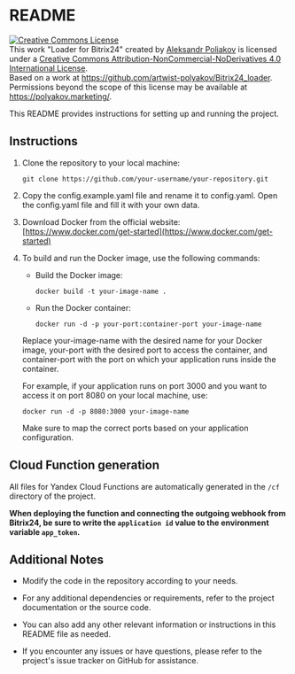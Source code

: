 # README

<a rel="license" href="http://creativecommons.org/licenses/by-nc-nd/4.0/"><img alt="Creative Commons License" style="border-width:0" src="https://i.creativecommons.org/l/by-nc-nd/4.0/88x31.png" /></a><br />This work "<span xmlns:dct="http://purl.org/dc/terms/" href="http://purl.org/dc/dcmitype/InteractiveResource" property="dct:title" rel="dct:type">Loader for Bitrix24</span>" created by <a xmlns:cc="http://creativecommons.org/ns#" href="https://polyakov.marketing/" property="cc:attributionName" rel="cc:attributionURL">Aleksandr Poliakov</a> is licensed under a <a rel="license" href="http://creativecommons.org/licenses/by-nc-nd/4.0/">Creative Commons Attribution-NonCommercial-NoDerivatives 4.0 International License</a>.<br />Based on a work at <a xmlns:dct="http://purl.org/dc/terms/" href="https://github.com/artwist-polyakov/Bitrix24_loader" rel="dct:source">https://github.com/artwist-polyakov/Bitrix24_loader</a>.<br />Permissions beyond the scope of this license may be available at <a xmlns:cc="http://creativecommons.org/ns#" href="https://polyakov.marketing/" rel="cc:morePermissions">https://polyakov.marketing/</a>.

This README provides instructions for setting up and running the project.

## Instructions

1. Clone the repository to your local machine:
   ```
   git clone https://github.com/your-username/your-repository.git
   ```

2. Copy the config.example.yaml file and rename it to config.yaml. Open the config.yaml file and fill it with your own data.

3. Download Docker from the official website: [https://www.docker.com/get-started](https://www.docker.com/get-started)

4. To build and run the Docker image, use the following commands:

   - Build the Docker image:
     ```
     docker build -t your-image-name .
     ```

   - Run the Docker container:
     ```
     docker run -d -p your-port:container-port your-image-name
     ```

   Replace your-image-name with the desired name for your Docker image, your-port with the desired port to access the container, and container-port with the port on which your application runs inside the container.

   For example, if your application runs on port 3000 and you want to access it on port 8080 on your local machine, use:
   ```
   docker run -d -p 8080:3000 your-image-name
   ```

   Make sure to map the correct ports based on your application configuration.

## Cloud Function generation

All files for Yandex Cloud Functions are automatically generated in the `/cf` directory of the project.

**When deploying the function and connecting the outgoing webhook from Bitrix24, be sure to write the `application id` value to the environment variable `app_token`.**

## Additional Notes

- Modify the code in the repository according to your needs.

- For any additional dependencies or requirements, refer to the project documentation or the source code.

- You can also add any other relevant information or instructions in this README file as needed.

- If you encounter any issues or have questions, please refer to the project's issue tracker on GitHub for assistance.
